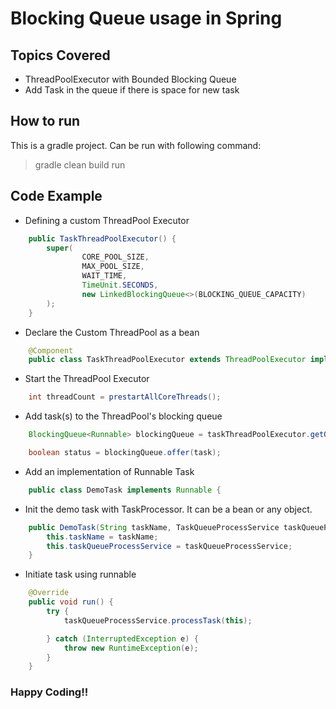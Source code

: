 # Blocking Queue usage in Spring

## Topics Covered

* ThreadPoolExecutor with Bounded Blocking Queue
* Add Task in the queue if there is space for new task

## How to run
This is a gradle project. Can be run with following command:
> gradle clean build run

## Code Example

- Defining a custom ThreadPool Executor

```java
    public TaskThreadPoolExecutor() {
        super(
                CORE_POOL_SIZE,
                MAX_POOL_SIZE,
                WAIT_TIME,
                TimeUnit.SECONDS,
                new LinkedBlockingQueue<>(BLOCKING_QUEUE_CAPACITY)
        );
    }
```

- Declare the Custom ThreadPool as a bean
```java
    @Component
    public class TaskThreadPoolExecutor extends ThreadPoolExecutor implements InitializingBean {
```

- Start the ThreadPool Executor
```java
    int threadCount = prestartAllCoreThreads();
```

- Add task(s) to the ThreadPool's blocking queue
```java
    BlockingQueue<Runnable> blockingQueue = taskThreadPoolExecutor.getQueue();

    boolean status = blockingQueue.offer(task);
```

- Add an implementation of Runnable Task
```java
    public class DemoTask implements Runnable {
```

- Init the demo task with TaskProcessor. It can be a bean or any object.
```java
    public DemoTask(String taskName, TaskQueueProcessService taskQueueProcessService) {
        this.taskName = taskName;
        this.taskQueueProcessService = taskQueueProcessService;
    }
```

- Initiate task using runnable
```java
    @Override
    public void run() {
        try {
            taskQueueProcessService.processTask(this);

        } catch (InterruptedException e) {
            throw new RuntimeException(e);
        }
    }
```

### Happy Coding!!